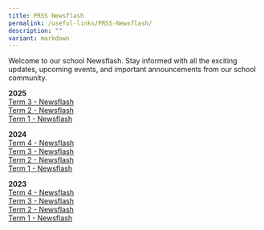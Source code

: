 ```yaml
---
title: PRSS Newsflash
permalink: /useful-links/PRSS-Newsflash/
description: ""
variant: markdown
---
```

Welcome to our school Newsflash. Stay informed with all the exciting updates, upcoming events, and important announcements from our school community. 

**2025**<br>
[Term 3 - Newsflash](/files/Announcements/Newsflash/Newsflash_Term_3_2025.pdf)<br>
[Term 2 - Newsflash](/files/Announcements/Newsflash/Newsflash_Term_2_2025.pdf)<br>
[Term 1 - Newsflash](/files/Announcements/Newsflash/Newsflash_Term_1_2025.pdf)<br>

**2024**  
[Term 4 - Newsflash](/files/Useful%20Links/Newsflash_Term_4_2024.pdf)<br>
[Term 3 - Newsflash](/files/Newsflash__Term_3_2024_Final.pdf)<br>
[Term 2 - Newsflash](/files/Newsflash_Term_2_2024.pdf)<br>
[Term 1 - Newsflash](/files/Useful%20Links/Newsflash/Newsflash_Term_1_2024__final_.pdf)<br>


**2023**  
[Term 4 - Newsflash](/files/Useful%20Links/Newsflash/Newsflash_Term_4_2023.pdf)<br>
[Term 3 - Newsflash](/files/Useful%20Links/Newsflash/newsflash%20term%203%202023_final.pdf)<br>
[Term 2 - Newsflash](/files/Useful%20Links/Newsflash/newsflash%20term%202%202023_final.pdf)<br>
[Term 1 - Newsflash](/files/Useful%20Links/Newsflash/newsflash%20term%202%202023_final.pdf)